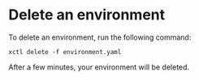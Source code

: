 # Delete an environment

To delete an environment, run the following command:

```shell
xctl delete -f environment.yaml
```

After a few minutes, your environment will be deleted.
